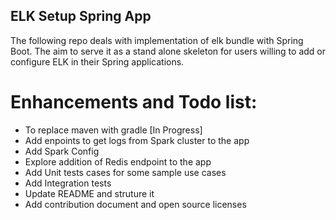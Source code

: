 ## ELK Setup Spring App
The following repo deals with implementation of elk bundle with Spring Boot. The aim to serve it as a stand alone skeleton for users willing to add or configure ELK in their Spring applications.

# Enhancements and Todo list:
- To replace maven with gradle [In Progress]
- Add enpoints to get logs from Spark cluster to the app
- Add Spark Config
- Explore addition of Redis endpoint to the app
- Add Unit tests cases for some sample use cases
- Add Integration tests
- Update README and struture it
- Add contribution document and open source licenses
